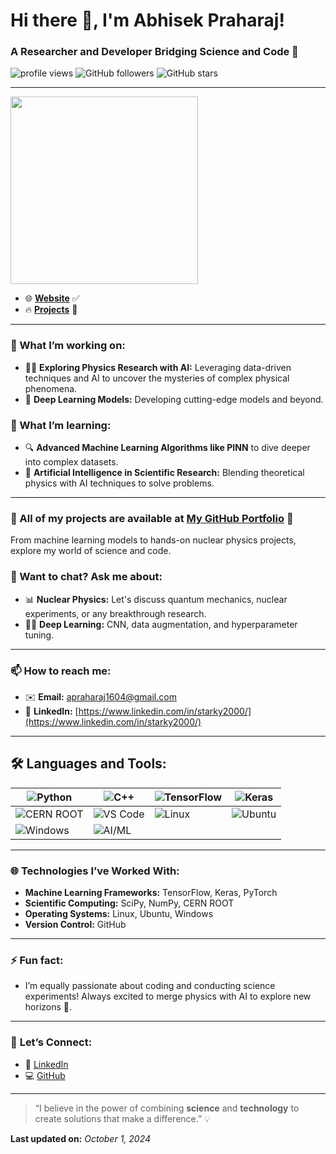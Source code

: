 # Hi there 👋, I'm Abhisek Praharaj!

### A Researcher and Developer Bridging Science and Code 🚀

![profile views](https://komarev.com/ghpvc/?username=abhisekpraharaj&color=brightgreen)
![GitHub followers](https://img.shields.io/github/followers/abhisekpraharaj?label=Follow&style=social)
![GitHub stars](https://img.shields.io/github/stars/abhisekpraharaj?style=social)

---

<img src="https://media.giphy.com/media/HzPtbOKyBoBFsK4hyc/giphy.gif?cid=790b7611tf4kicx46gsgbgxhkey1aybjg23b9lqgkyg0y0ma&ep=v1_gifs_search&rid=giphy.gif&ct=g" width="300"/>

- 🌐 **[Website](https://abhisekpraharaj.github.io/)** ✅
- 🔥 **[Projects](https://your-projects-section-link.com)** 🌟








---

### 🔭 What I’m working on:
- 🧑‍🔬 **Exploring Physics Research with AI:** Leveraging data-driven techniques and AI to uncover the mysteries of complex physical phenomena.
- 🤖 **Deep Learning Models:** Developing cutting-edge models and beyond.
  
### 🌱 What I’m learning:
- 🔍 **Advanced Machine Learning Algorithms like PINN** to dive deeper into complex datasets.
- 🧠 **Artificial Intelligence in Scientific Research:** Blending theoretical physics with AI techniques to solve problems.

---

### 🚀 All of my projects are available at [My GitHub Portfolio](https://github.com/abhisekpraharaj) 🚀  
From machine learning models to hands-on nuclear physics projects, explore my world of science and code.

### 💬 Want to chat? Ask me about:
- 📊 **Nuclear Physics:** Let's discuss quantum mechanics, nuclear experiments, or any breakthrough research.
- 🧑‍💻 **Deep Learning:** CNN, data augmentation, and hyperparameter tuning.

---

### 📫 How to reach me:
- ✉️ **Email:** apraharaj1604@gmail.com
- 💼 **LinkedIn:** [https://www.linkedin.com/in/starky2000/](https://www.linkedin.com/in/starky2000/)

---

## 🛠️ **Languages and Tools**:

<div align="center">

| ![Python](https://img.shields.io/badge/-Python-05122A?style=flat&logo=python) | ![C++](https://img.shields.io/badge/-C++-05122A?style=flat&logo=cplusplus) | ![TensorFlow](https://img.shields.io/badge/-TensorFlow-05122A?style=flat&logo=tensorflow) | ![Keras](https://img.shields.io/badge/-Keras-05122A?style=flat&logo=keras) |  
| --- | --- | --- | --- |
| ![CERN ROOT](https://img.shields.io/badge/-CERN%20ROOT-05122A?style=flat&logo=root) | ![VS Code](https://img.shields.io/badge/-VS%20Code-05122A?style=flat&logo=visual-studio-code) | ![Linux](https://img.shields.io/badge/-Linux-05122A?style=flat&logo=linux) | ![Ubuntu](https://img.shields.io/badge/-Ubuntu-05122A?style=flat&logo=ubuntu) |  
| ![Windows](https://img.shields.io/badge/-Windows-05122A?style=flat&logo=windows) | ![AI/ML](https://img.shields.io/badge/-AI%2FML-05122A?style=flat&logo=ai) | |

</div>

---

### 🌐 **Technologies I’ve Worked With**:
- **Machine Learning Frameworks:** TensorFlow, Keras, PyTorch
- **Scientific Computing:** SciPy, NumPy, CERN ROOT
- **Operating Systems:** Linux, Ubuntu, Windows
- **Version Control:** GitHub

---

### ⚡ Fun fact:
- I’m equally passionate about coding and conducting science experiments! Always excited to merge physics with AI to explore new horizons 🌌.

---

### 🔗 **Let’s Connect**:
- 🔗 [LinkedIn](https://www.linkedin.com/in/starky2000/)  
- 💻 [GitHub](https://github.com/abhisekpraharaj)

---

> “I believe in the power of combining **science** and **technology** to create solutions that make a difference.” 💡

**Last updated on:** *October 1, 2024*
